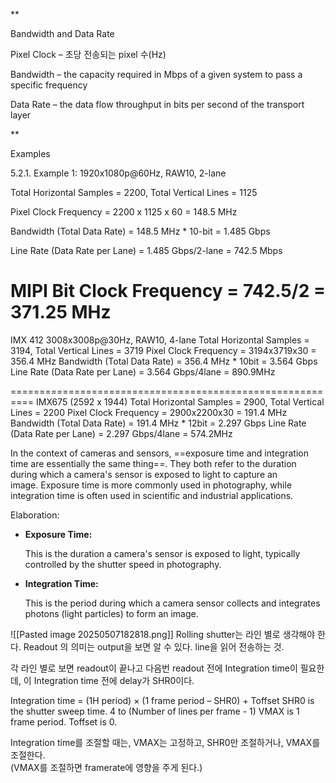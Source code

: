 **

Bandwidth and Data Rate

Pixel Clock – 초당 전송되는 pixel 수(Hz)

Bandwidth – the capacity required in Mbps of a given system to pass a specific frequency

Data Rate – the data flow throughput in bits per second of the transport layer

**

Examples

5.2.1. Example 1: 1920x1080p@60Hz, RAW10, 2-lane

Total Horizontal Samples = 2200, Total Vertical Lines = 1125

Pixel Clock Frequency = 2200 x 1125 x 60 = 148.5 MHz

Bandwidth (Total Data Rate) = 148.5 MHz * 10-bit = 1.485 Gbps

Line Rate (Data Rate per Lane) = 1.485 Gbps/2-lane = 742.5 Mbps

 MIPI Bit Clock Frequency = 742.5/2 = 371.25 MHz
==============================================================
IMX 412
3008x3008p@30Hz, RAW10, 4-lane
Total Horizontal Samples = 3194, Total Vertical Lines = 3719
Pixel Clock Frequency  = 3194x3719x30 = 356.4 MHz
Bandwidth (Total Data Rate) = 356.4 MHz * 10bit = 3.564 Gbps
Line Rate (Data Rate per Lane) = 3.564 Gbps/4lane = 890.9MHz

==========================================================
IMX675 (2592 x 1944)
Total Horizontal Samples = 2900, Total Vertical Lines = 2200
Pixel Clock Frequency  = 2900x2200x30 = 191.4 MHz
Bandwidth (Total Data Rate) = 191.4 MHz * 12bit = 2.297 Gbps
Line Rate (Data Rate per Lane) = 2.297 Gbps/4lane = 574.2MHz

In the context of cameras and sensors, ==exposure time and integration time are essentially the same thing==. They both refer to the duration during which a camera's sensor is exposed to light to capture an image. Exposure time is more commonly used in photography, while integration time is often used in scientific and industrial applications. 

Elaboration: 

- **Exposure Time:**
    
    This is the duration a camera's sensor is exposed to light, typically controlled by the shutter speed in photography.
    
- **Integration Time:**
    
    This is the period during which a camera sensor collects and integrates photons (light particles) to form an image.


![[Pasted image 20250507182818.png]]
Rolling shutter는 라인 별로 생각해야 한다.
Readout 의 의미는 output을 보면 알 수 있다.  line을 읽어 전송하는 것.

각 라인 별로 보면 readout이 끝나고 다음번 readout 전에 Integration time이 필요한데, 이 Integration time 전에 delay가 SHR0이다.

Integration time = (1H period) × (1 frame period – SHR0) + Toffset
 SHR0 is the shutter sweep time. 4 to (Number of lines per frame - 1)
 VMAX is 1 frame period.
 Toffset is 0.

Integration time를 조절할 때는, VMAX는 고정하고, SHR0만 조절하거나, VMAX를 조절한다.  
(VMAX를 조절하면 framerate에 영향을 주게 된다.)

